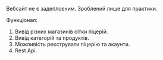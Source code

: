 Вебсайт не є задеплоєним. Зроблений лише для практики.

Функціонал:
1. Вивід різних магазинів сітки піцерій.
2. Вивід категорій та продуктів.
3. Можливість реєструвати піцерію та акаунти.
4. Rest Api.
